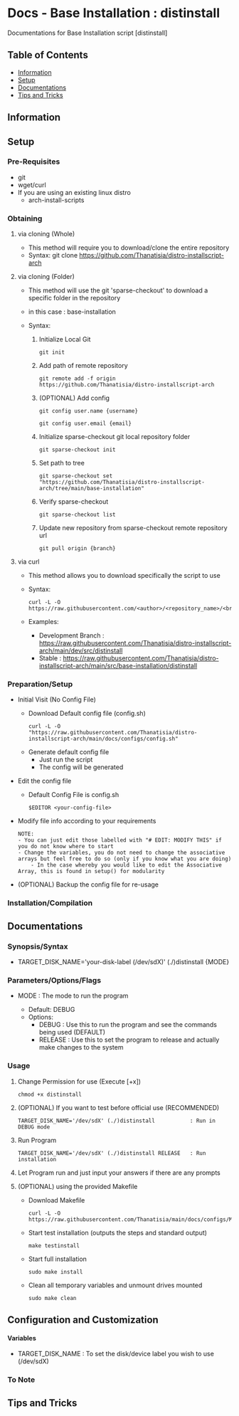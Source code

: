 # Docs - Base Installation : distinstall

Documentations for Base Installation script [distinstall]

## Table of Contents
- [Information](#information)
- [Setup](#setup)
- [Documentations](#documentations)
- [Tips and Tricks](#tips-and-tricks)

## Information

## Setup

### Pre-Requisites

- git
- wget/curl
- If you are using an existing linux distro
	+ arch-install-scripts

### Obtaining

1. via cloning (Whole)
	- This method will require you to download/clone the entire repository

	+ Syntax: git clone https://github.com/Thanatisia/distro-installscript-arch

2. via cloning (Folder)
	- This method will use the git 'sparse-checkout' to download a specific folder in the repository
	- in this case : base-installation

	- Syntax: 
		1. Initialize Local Git
			```console
            git init
            ```
            
		2. Add path of remote repository
			```console
            git remote add -f origin https://github.com/Thanatisia/distro-installscript-arch
            ```
            
		3. (OPTIONAL) Add config
			```console
            git config user.name {username}

			git config user.email {email}
            ```
            
		4. Initialize sparse-checkout git local repository folder
			```console
            git sparse-checkout init
            ```
            
		5. Set path to tree
			```console
            git sparse-checkout set "https://github.com/Thanatisia/distro-installscript-arch/tree/main/base-installation"
            ```
            
		6. Verify sparse-checkout
			```console
            git sparse-checkout list
            ```
            
		7. Update new repository from sparse-checkout remote repository url
			```console
            git pull origin {branch}
            ```
            
3. via curl

	- This method allows you to download specifically the script to use

	- Syntax: 
		```console
		curl -L -O https://raw.githubusercontent.com/<author>/<repository_name>/<branch>/[folder/to/script_name.sh]
		```

	- Examples:
        - Development Branch : https://raw.githubusercontent.com/Thanatisia/distro-installscript-arch/main/dev/src/distinstall
        - Stable : https://raw.githubusercontent.com/Thanatisia/distro-installscript-arch/main/src/base-installation/distinstall

### Preparation/Setup

- Initial Visit (No Config File)
    - Download Default config file (config.sh)
        ```console
        curl -L -O "https://raw.githubusercontent.com/Thanatisia/distro-installscript-arch/main/docs/configs/config.sh"
        ```
    - Generate default config file
        + Just run the script
        + The config will be generated
      
- Edit the config file
    + Default Config File is config.sh
        ```console
        $EDITOR <your-config-file> 
        ```

- Modify file info according to your requirements
    ```
    NOTE: 
    - You can just edit those labelled with "# EDIT: MODIFY THIS" if you do not know where to start
    - Change the variables, you do not need to change the associative arrays but feel free to do so (only if you know what you are doing)
        - In the case whereby you would like to edit the Associative Array, this is found in setup() for modularity
    ```

- (OPTIONAL) Backup the config file for re-usage

### Installation/Compilation

## Documentations

### Synopsis/Syntax

+ TARGET_DISK_NAME='your-disk-label (/dev/sdX)' (./)distinstall {MODE}

### Parameters/Options/Flags

- MODE <options> : The mode to run the program
	+ Default: DEBUG
		
	- Options:
		+ DEBUG	: Use this to run the program and see the commands being used 				(DEFAULT)
		+ RELEASE : Use this to set the program to release and actually make changes to the system
	
### Usage

1. Change Permission for use (Execute [+x])
	```console
	chmod +x distinstall
	```

2. (OPTIONAL) If you want to test before official use (RECOMMENDED)
	```console
    TARGET_DISK_NAME='/dev/sdX' (./)distinstall           : Run in DEBUG mode	
	```	

3. Run Program
	```console
    TARGET_DISK_NAME='/dev/sdX' (./)distinstall RELEASE   : Run installation	
	```
    
4. Let Program run and just input your answers if there are any prompts

5. (OPTIONAL) using the provided Makefile
    - Download Makefile
        ```console
        curl -L -O https://raw.githubusercontent.com/Thanatisia/main/docs/configs/Makefile
        ```
        
    - Start test installation (outputs the steps and standard output)
        ```console
        make testinstall
        ```
        
    - Start full installation
        ```console
        sudo make install
        ```
        
    - Clean all temporary variables and unmount drives mounted
        ```console
        sudo make clean
        ```

## Configuration and Customization

#### Variables

+ TARGET_DISK_NAME : To set the disk/device label you wish to use (/dev/sdX)

### To Note


## Tips and Tricks
